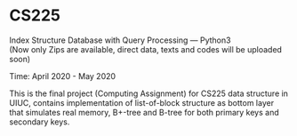 # CS225
Index Structure Database with Query Processing — Python3 </br>
(Now only Zips are available, direct data, texts and codes will be uploaded soon)

Time: April 2020 - May 2020

This is the final project (Computing Assignment) for CS225 data structure in UIUC, contains implementation of list-of-block structure as bottom layer that simulates real memory, B+-tree and B-tree for both primary keys and secondary keys.
